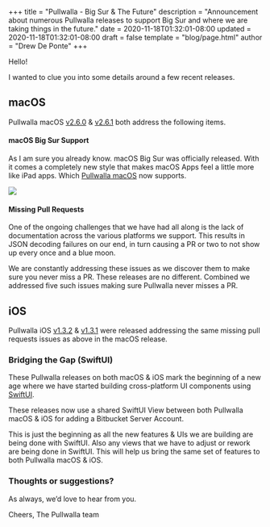 +++
title = "Pullwalla - Big Sur & The Future"
description = "Announcement about numerous Pullwalla releases to support Big Sur and where we are taking things in the future."
date = 2020-11-18T01:32:01-08:00
updated = 2020-11-18T01:32:01-08:00
draft = false
template = "blog/page.html"
author = "Drew De Ponte"
+++

Hello!

I wanted to clue you into some details around a few recent releases.

## macOS

Pullwalla macOS [v2.6.0](https://pullwalla.com/changelog/v2-6-0-30/) & [v2.6.1](https://pullwalla.com/changelog/v2-6-1-31/) both address the following items.

#### macOS Big Sur Support

As I am sure you already know. macOS Big Sur was officially released. With it comes a completely new style that makes macOS Apps feel a little more like iPad apps. Which [Pullwalla macOS](https://pullwalla.com) now supports.

![](https://files.pullwalla.com/pullwalla-macos-2-6-1-31-on-big-sur.png)

#### Missing Pull Requests

One of the ongoing challenges that we have had all along is the lack of documentation across the various platforms we support.  This results in JSON decoding failures on our end, in turn causing a PR or two to not show up every once and a blue moon.

We are constantly addressing these issues as we discover them to make sure you never miss a PR. These releases are no different. Combined we addressed five such issues making sure Pullwalla never misses a PR.

## iOS

Pullwalla iOS [v1.3.2](https://pullwalla.com/changelog-ios/v1-3-2-9/) & [v1.3.1](https://pullwalla.com/changelog-ios/v1-3-1-8/) were released addressing the same missing pull requests issues as above in the macOS release.

### Bridging the Gap (SwiftUI)

These Pullwalla releases on both macOS & iOS mark the beginning of a new age where we have started building cross-platform UI components using [SwiftUI](https://developer.apple.com/xcode/swiftui/).

These releases now use a shared SwiftUI View between both Pullwalla macOS & iOS for adding a Bitbucket Server Account.

This is just the beginning as all the new features & UIs we are building are being done with SwiftUI. Also any views that we have to adjust or rework are being done in SwiftUI. This will help us bring the same set of features to both Pullwalla macOS & iOS.

### Thoughts or suggestions?

As always, we’d love to hear from you.

Cheers,
The Pullwalla team

